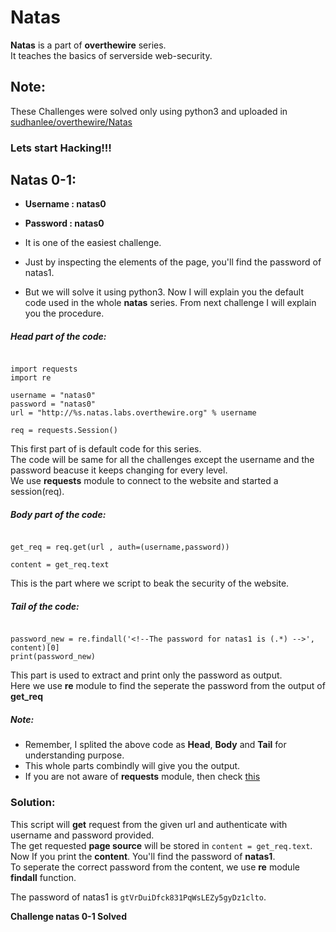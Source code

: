 # Natas

**Natas** is a part of **overthewire** series. \
It teaches the basics of serverside web-security.

## Note:

These Challenges were solved only using python3 and uploaded in 
[sudhanlee/overthewire/Natas](https://github.com/sudhanlee/overthewire/Natas/)

### Lets start Hacking!!!

## Natas 0-1:
* **Username : natas0**
* **Password : natas0**

* It is one of the easiest challenge. 
* Just by inspecting the elements of the page, you'll find the password of natas1. 
* But we will solve it using python3. Now I will explain you the default code used in the whole **natas** series.
From next challenge I will explain you the procedure.

##### Head part of the code:

```python3

import requests
import re

username = "natas0"
password = "natas0"
url = "http://%s.natas.labs.overthewire.org" % username

req = requests.Session()

```
This first part of is default code for this series. \
The code will be same for all the challenges except the username and the password beacuse it keeps changing for every level. \
We use **requests** module to connect to the website and started a session(req).

##### Body part of the code:

```python3

get_req = req.get(url , auth=(username,password))

content = get_req.text

```
This is the part where we script to beak the security of the website. 

##### Tail of the code:

```python3

password_new = re.findall('<!--The password for natas1 is (.*) -->', content)[0]
print(password_new)

```
This part is used to extract and print only the password as output. \
Here we use **re** module to find the seperate the password from the output of **get_req**

##### Note:
* Remember, I splited the above code as **Head**, **Body** and **Tail** for understanding purpose. 
* This whole parts combindly will give you the output.
* If you are not aware of **requests** module, then check [this](https://www.w3schools.com/python/module_requests.asp)

### Solution:
This script will **get** request from the given url and authenticate with username and password provided. \
The get requested **page source** will be stored in `content = get_req.text`. \
Now If you print the **content**. You'll find the password of **natas1**. \
To seperate the correct password from the content, we use **re** module **findall** function.

The password of natas1 is `gtVrDuiDfck831PqWsLEZy5gyDz1clto`.

**Challenge natas 0-1 Solved**
